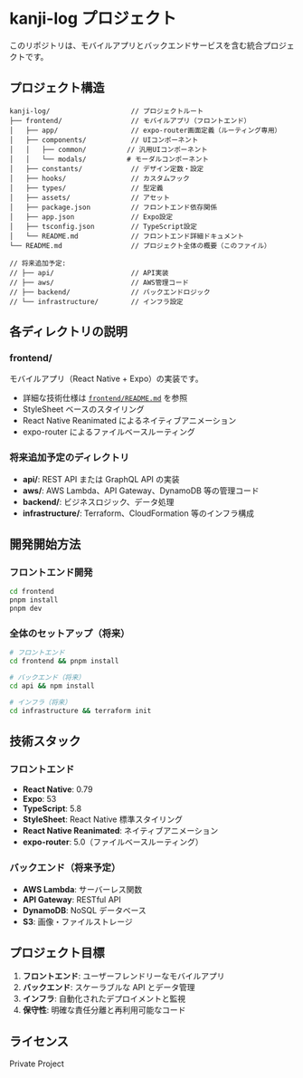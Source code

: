# kanji-log プロジェクト

このリポジトリは、モバイルアプリとバックエンドサービスを含む統合プロジェクトです。

## プロジェクト構造

```
kanji-log/                    // プロジェクトルート
├── frontend/                 // モバイルアプリ（フロントエンド）
│   ├── app/                  // expo-router画面定義（ルーティング専用）
│   ├── components/           // UIコンポーネント
│   │   ├── common/          // 汎用UIコンポーネント
│   │   └── modals/          # モーダルコンポーネント
│   ├── constants/            // デザイン定数・設定
│   ├── hooks/                // カスタムフック
│   ├── types/                // 型定義
│   ├── assets/               // アセット
│   ├── package.json          // フロントエンド依存関係
│   ├── app.json              // Expo設定
│   ├── tsconfig.json         // TypeScript設定
│   └── README.md             // フロントエンド詳細ドキュメント
└── README.md                 // プロジェクト全体の概要（このファイル）

// 将来追加予定:
// ├── api/                   // API実装
// ├── aws/                   // AWS管理コード
// ├── backend/               // バックエンドロジック
// └── infrastructure/        // インフラ設定
```

## 各ディレクトリの説明

### frontend/

モバイルアプリ（React Native + Expo）の実装です。

- 詳細な技術仕様は [`frontend/README.md`](./frontend/README.md) を参照
- StyleSheet ベースのスタイリング
- React Native Reanimated によるネイティブアニメーション
- expo-router によるファイルベースルーティング

### 将来追加予定のディレクトリ

- **api/**: REST API または GraphQL API の実装
- **aws/**: AWS Lambda、API Gateway、DynamoDB 等の管理コード
- **backend/**: ビジネスロジック、データ処理
- **infrastructure/**: Terraform、CloudFormation 等のインフラ構成

## 開発開始方法

### フロントエンド開発

```bash
cd frontend
pnpm install
pnpm dev
```

### 全体のセットアップ（将来）

```bash
# フロントエンド
cd frontend && pnpm install

# バックエンド（将来）
cd api && npm install

# インフラ（将来）
cd infrastructure && terraform init
```

## 技術スタック

### フロントエンド

- **React Native**: 0.79
- **Expo**: 53
- **TypeScript**: 5.8
- **StyleSheet**: React Native 標準スタイリング
- **React Native Reanimated**: ネイティブアニメーション
- **expo-router**: 5.0（ファイルベースルーティング）

### バックエンド（将来予定）

- **AWS Lambda**: サーバーレス関数
- **API Gateway**: RESTful API
- **DynamoDB**: NoSQL データベース
- **S3**: 画像・ファイルストレージ

## プロジェクト目標

1. **フロントエンド**: ユーザーフレンドリーなモバイルアプリ
2. **バックエンド**: スケーラブルな API とデータ管理
3. **インフラ**: 自動化されたデプロイメントと監視
4. **保守性**: 明確な責任分離と再利用可能なコード

## ライセンス

Private Project

